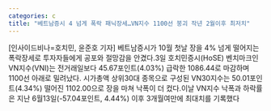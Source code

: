 ```yaml
---
categories: c
title: "베트남증시 4 넘게 폭락 패닉장세…VN지수 1100선 붕괴 작년 2월이후 최저치"
---
```

[인사이드비나=호치민, 윤준호 기자] 베트남증시가 10월 첫날 장을 4% 넘게 떨어지는 폭락장세로 투자자들에게 공포와 절망감을 안겼다.3일 호치민증시(HoSE) 벤치마크인 VN지수(VNI)는 전거래일보다 45.67포인트(4.03%) 급락한 1086.44로 마감하며 1100선 아래로 밀려났다. 시가총액 상위30대 종목으로 구성된 VN30지수는 50.01포인트(4.34%) 떨어진 1102.00으로 장을 마쳐 낙폭이 더 컸다.이날 VN지수 낙폭과 하락률은 지난 6월13일(-57.04포인트, 4.44%) 이후 3개월여만에 최대치를 기록했다